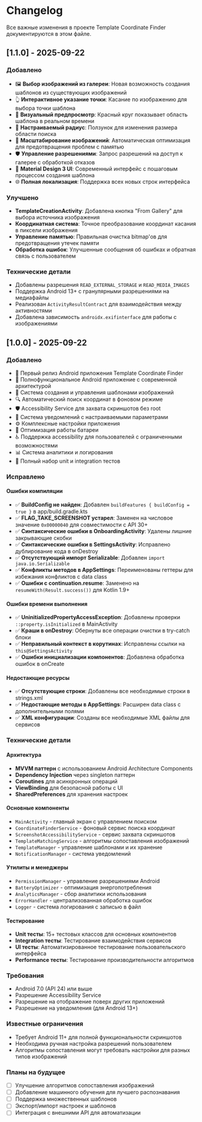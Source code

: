 # Changelog

Все важные изменения в проекте Template Coordinate Finder документируются в этом файле.

## [1.1.0] - 2025-09-22

### Добавлено
- 🖼️ **Выбор изображений из галереи**: Новая возможность создания шаблонов из существующих изображений
- 👆 **Интерактивное указание точки**: Касание по изображению для выбора точки шаблона
- 🎯 **Визуальный предпросмотр**: Красный круг показывает область шаблона в реальном времени
- 📏 **Настраиваемый радиус**: Ползунок для изменения размера области поиска
- 🔄 **Масштабирование изображений**: Автоматическая оптимизация для предотвращения проблем с памятью
- 🛡️ **Управление разрешениями**: Запрос разрешений на доступ к галерее с обработкой отказов
- 🎨 **Material Design 3 UI**: Современный интерфейс с пошаговым процессом создания шаблона
- 🌐 **Полная локализация**: Поддержка всех новых строк интерфейса

### Улучшено
- **TemplateCreationActivity**: Добавлена кнопка "From Gallery" для выбора источника изображения
- **Координатная система**: Точное преобразование координат касания в пиксели изображения
- **Управление памятью**: Правильная очистка bitmap'ов для предотвращения утечек памяти
- **Обработка ошибок**: Улучшенные сообщения об ошибках и обратная связь с пользователем

### Технические детали
- Добавлены разрешения `READ_EXTERNAL_STORAGE` и `READ_MEDIA_IMAGES`
- Поддержка Android 13+ с гранулярными разрешениями на медиафайлы
- Реализован `ActivityResultContract` для взаимодействия между активностями
- Добавлена зависимость `androidx.exifinterface` для работы с изображениями

## [1.0.0] - 2025-09-22

### Добавлено
- 🎉 Первый релиз Android приложения Template Coordinate Finder
- 📱 Полнофункциональное Android приложение с современной архитектурой
- 🎯 Система создания и управления шаблонами изображений
- 🔍 Автоматический поиск координат в фоновом режиме
- 🛡️ Accessibility Service для захвата скриншотов без root
- 📢 Система уведомлений с настраиваемыми параметрами
- ⚙️ Комплексные настройки приложения
- 🔋 Оптимизация работы батареи
- ♿ Поддержка accessibility для пользователей с ограниченными возможностями
- 📊 Система аналитики и логирования
- 🧪 Полный набор unit и integration тестов

### Исправлено

#### Ошибки компиляции
- ✅ **BuildConfig не найден**: Добавлен `buildFeatures { buildConfig = true }` в app/build.gradle.kts
- ✅ **FLAG_TAKE_SCREENSHOT устарел**: Заменен на числовое значение `0x00000040` для совместимости с API 30+
- ✅ **Синтаксические ошибки в OnboardingActivity**: Удалены лишние закрывающие скобки
- ✅ **Синтаксические ошибки в SettingsActivity**: Исправлено дублирование кода в onDestroy
- ✅ **Отсутствующий импорт Serializable**: Добавлен `import java.io.Serializable`
- ✅ **Конфликты методов в AppSettings**: Переименованы геттеры для избежания конфликтов с data class
- ✅ **Ошибки с continuation.resume**: Заменено на `resumeWith(Result.success())` для Kotlin 1.9+

#### Ошибки времени выполнения
- ✅ **UninitializedPropertyAccessException**: Добавлены проверки `::property.isInitialized` в MainActivity
- ✅ **Краши в onDestroy**: Обернуты все операции очистки в try-catch блоки
- ✅ **Неправильный контекст в корутинах**: Исправлены ссылки на `this@SettingsActivity`
- ✅ **Ошибки инициализации компонентов**: Добавлена обработка ошибок в onCreate

#### Недостающие ресурсы
- ✅ **Отсутствующие строки**: Добавлены все необходимые строки в strings.xml
- ✅ **Недостающие методы в AppSettings**: Расширен data class с дополнительными полями
- ✅ **XML конфигурации**: Созданы все необходимые XML файлы для сервисов

### Технические детали

#### Архитектура
- **MVVM паттерн** с использованием Android Architecture Components
- **Dependency Injection** через singleton паттерн
- **Coroutines** для асинхронных операций
- **ViewBinding** для безопасной работы с UI
- **SharedPreferences** для хранения настроек

#### Основные компоненты
- `MainActivity` - главный экран с управлением поиском
- `CoordinateFinderService` - фоновый сервис поиска координат
- `ScreenshotAccessibilityService` - сервис захвата скриншотов
- `TemplateMatchingService` - алгоритмы сопоставления изображений
- `TemplateManager` - управление шаблонами и их хранение
- `NotificationManager` - система уведомлений

#### Утилиты и менеджеры
- `PermissionManager` - управление разрешениями Android
- `BatteryOptimizer` - оптимизация энергопотребления
- `AnalyticsManager` - сбор аналитики использования
- `ErrorHandler` - централизованная обработка ошибок
- `Logger` - система логирования с записью в файл

#### Тестирование
- **Unit тесты**: 15+ тестовых классов для основных компонентов
- **Integration тесты**: Тестирование взаимодействия сервисов
- **UI тесты**: Автоматизированное тестирование пользовательского интерфейса
- **Performance тесты**: Тестирование производительности алгоритмов

### Требования
- Android 7.0 (API 24) или выше
- Разрешение Accessibility Service
- Разрешение на отображение поверх других приложений
- Разрешение на уведомления (для Android 13+)

### Известные ограничения
- Требует Android 11+ для полной функциональности скриншотов
- Необходима ручная настройка разрешений пользователем
- Алгоритмы сопоставления могут требовать настройки для разных типов изображений

### Планы на будущее
- [ ] Улучшение алгоритмов сопоставления изображений
- [ ] Добавление машинного обучения для лучшего распознавания
- [ ] Поддержка множественных шаблонов
- [ ] Экспорт/импорт настроек и шаблонов
- [ ] Интеграция с внешними API для автоматизации